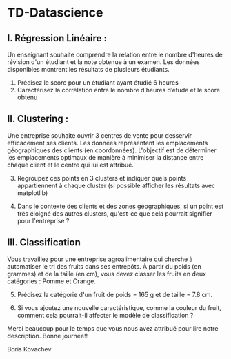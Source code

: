 # TD-Datascience

## I. Régression Linéaire :
Un enseignant souhaite comprendre la relation entre le nombre d'heures de révision d'un
étudiant et la note obtenue à un examen. Les données disponibles montrent les résultats
de plusieurs étudiants.
1) Prédisez le score pour un étudiant ayant étudié 6 heures
2) Caractérisez la corrélation entre le nombre d’heures d’étude et le score obtenu


## II. Clustering :
Une entreprise souhaite ouvrir 3 centres de vente pour desservir efficacement ses clients.
Les données représentent les emplacements géographiques des clients (en coordonnées).
L'objectif est de déterminer les emplacements optimaux de manière à minimiser la
distance entre chaque client et le centre qui lui est attribué.

3) Regroupez ces points en 3 clusters et indiquer quels points appartiennent à chaque cluster (si
possible afficher les résultats avec matplotlib)

4) Dans le contexte des clients et des zones géographiques, si un point est très éloigné des autres
clusters, qu'est-ce que cela pourrait signifier pour l'entreprise ?


## III. Classification
Vous travaillez pour une entreprise agroalimentaire qui cherche à automatiser le tri des
fruits dans ses entrepôts. À partir du poids (en grammes) et de la taille (en cm), vous
devez classer les fruits en deux catégories : Pomme et Orange.

5) Prédisez la catégorie d'un fruit de poids = 165 g et de taille = 7.8 cm.

6) Si vous ajoutez une nouvelle caractéristique, comme la couleur du fruit, comment cela
pourrait-il affecter le modèle de classification ?





Merci beaucoup pour le temps que vous nous avez attribué pour lire notre description.
Bonne journée!!

Boris Kovachev
